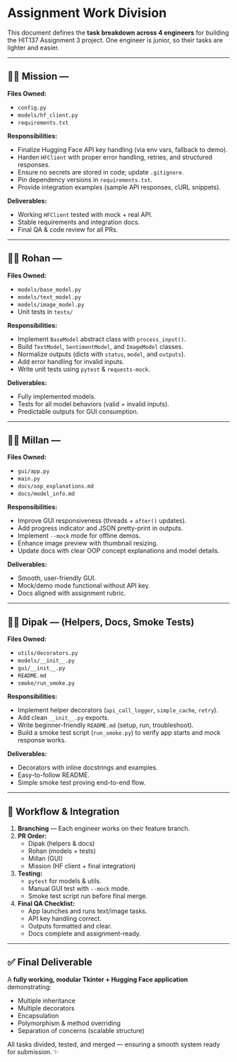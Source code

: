 # Assignment Work Division

This document defines the **task breakdown across 4 engineers** for building the HIT137 Assignment 3 project. One engineer is junior, so their tasks are lighter and easier.

---

## 👨‍💻 Mission — 
**Files Owned:**
- `config.py`
- `models/hf_client.py`
- `requirements.txt`

**Responsibilities:**
- Finalize Hugging Face API key handling (via env vars, fallback to demo).
- Harden `HFClient` with proper error handling, retries, and structured responses.
- Ensure no secrets are stored in code; update `.gitignore`.
- Pin dependency versions in `requirements.txt`.
- Provide integration examples (sample API responses, cURL snippets).

**Deliverables:**
- Working `HFClient` tested with mock + real API.
- Stable requirements and integration docs.
- Final QA & code review for all PRs.

---

## 👨‍💻 Rohan — 
**Files Owned:**
- `models/base_model.py`
- `models/text_model.py`
- `models/image_model.py`
- Unit tests in `tests/`

**Responsibilities:**
- Implement `BaseModel` abstract class with `process_input()`.
- Build `TextModel`, `SentimentModel`, and `ImageModel` classes.
- Normalize outputs (dicts with `status`, `model`, and `outputs`).
- Add error handling for invalid inputs.
- Write unit tests using `pytest` & `requests-mock`.

**Deliverables:**
- Fully implemented models.
- Tests for all model behaviors (valid + invalid inputs).
- Predictable outputs for GUI consumption.

---

## 👨‍💻 Millan — 
**Files Owned:**
- `gui/app.py`
- `main.py`
- `docs/oop_explanations.md`
- `docs/model_info.md`

**Responsibilities:**
- Improve GUI responsiveness (threads + `after()` updates).
- Add progress indicator and JSON pretty-print in outputs.
- Implement `--mock` mode for offline demos.
- Enhance image preview with thumbnail resizing.
- Update docs with clear OOP concept explanations and model details.

**Deliverables:**
- Smooth, user-friendly GUI.
- Mock/demo mode functional without API key.
- Docs aligned with assignment rubric.

---

## 👨‍💻 Dipak —  (Helpers, Docs, Smoke Tests)
**Files Owned:**
- `utils/decorators.py`
- `models/__init__.py`
- `gui/__init__.py`
- `README.md`
- `smoke/run_smoke.py`

**Responsibilities:**
- Implement helper decorators (`api_call_logger`, `simple_cache`, `retry`).
- Add clean `__init__.py` exports.
- Write beginner-friendly `README.md` (setup, run, troubleshoot).
- Build a smoke test script (`run_smoke.py`) to verify app starts and mock response works.

**Deliverables:**
- Decorators with inline docstrings and examples.
- Easy-to-follow README.
- Simple smoke test proving end-to-end flow.

---

## 🔄 Workflow & Integration
1. **Branching** — Each engineer works on their feature branch.
2. **PR Order:**
   - Dipak (helpers & docs)
   - Rohan (models + tests)
   - Millan (GUI)
   - Mission (HF client + final integration)
3. **Testing:**
   - `pytest` for models & utils.
   - Manual GUI test with `--mock` mode.
   - Smoke test script run before final merge.
4. **Final QA Checklist:**
   - App launches and runs text/image tasks.
   - API key handling correct.
   - Outputs formatted and clear.
   - Docs complete and assignment-ready.

---

## ✅ Final Deliverable
A **fully working, modular Tkinter + Hugging Face application** demonstrating:
- Multiple inheritance
- Multiple decorators
- Encapsulation
- Polymorphism & method overriding
- Separation of concerns (scalable structure)

All tasks divided, tested, and merged — ensuring a smooth system ready for submission. ✨